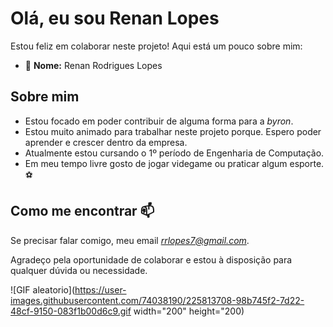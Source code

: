 # Olá, eu sou Renan Lopes 

Estou feliz em colaborar neste projeto! Aqui está um pouco sobre mim:

- 👋 **Nome:** Renan Rodrigues Lopes

## Sobre mim

- Estou focado em poder contribuir de alguma forma para a *byron*.
- Estou muito animado para trabalhar neste projeto porque. Espero poder aprender e crescer dentro da empresa.
- Atualmente estou cursando o 1º período de Engenharia de Computação.
- Em meu tempo livre gosto de jogar videgame ou praticar algum esporte. ⚽

## Como me encontrar 📫 

Se precisar falar comigo, meu email *rrlopes7@gmail.com*.

Agradeço pela oportunidade de colaborar e estou à disposição para qualquer dúvida ou necessidade.

![GIF aleatorio](https://user-images.githubusercontent.com/74038190/225813708-98b745f2-7d22-48cf-9150-083f1b00d6c9.gif width="200" height="200)
